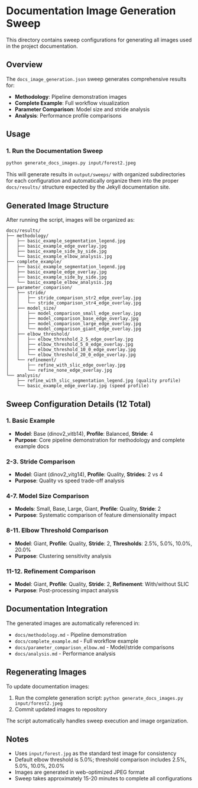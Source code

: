# Documentation Image Generation Sweep

This directory contains sweep configurations for generating all images used in the project documentation.

## Overview

The `docs_image_generation.json` sweep generates comprehensive results for:

- **Methodology**: Pipeline demonstration images
- **Complete Example**: Full workflow visualization  
- **Parameter Comparison**: Model size and stride analysis
- **Analysis**: Performance profile comparisons

## Usage

### 1. Run the Documentation Sweep

```bash
python generate_docs_images.py input/forest2.jpeg
```

This will generate results in `output/sweeps/` with organized subdirectories for each configuration and automatically organize them into the proper `docs/results/` structure expected by the Jekyll documentation site.

## Generated Image Structure

After running the script, images will be organized as:

```
docs/results/
├── methodology/
│   ├── basic_example_segmentation_legend.jpg
│   ├── basic_example_edge_overlay.jpg
│   ├── basic_example_side_by_side.jpg
│   └── basic_example_elbow_analysis.jpg
├── complete_example/
│   ├── basic_example_segmentation_legend.jpg
│   ├── basic_example_edge_overlay.jpg
│   ├── basic_example_side_by_side.jpg
│   └── basic_example_elbow_analysis.jpg
├── parameter_comparison/
│   ├── stride/
│   │   ├── stride_comparison_str2_edge_overlay.jpg
│   │   └── stride_comparison_str4_edge_overlay.jpg
│   ├── model_size/
│   │   ├── model_comparison_small_edge_overlay.jpg
│   │   ├── model_comparison_base_edge_overlay.jpg
│   │   ├── model_comparison_large_edge_overlay.jpg
│   │   └── model_comparison_giant_edge_overlay.jpg
│   ├── elbow_threshold/
│   │   ├── elbow_threshold_2_5_edge_overlay.jpg
│   │   ├── elbow_threshold_5_0_edge_overlay.jpg
│   │   ├── elbow_threshold_10_0_edge_overlay.jpg
│   │   └── elbow_threshold_20_0_edge_overlay.jpg
│   └── refinement/
│       ├── refine_with_slic_edge_overlay.jpg
│       └── refine_none_edge_overlay.jpg
└── analysis/
    ├── refine_with_slic_segmentation_legend.jpg (quality profile)
    └── basic_example_edge_overlay.jpg (speed profile)
```

## Sweep Configuration Details (12 Total)

### 1. Basic Example
- **Model**: Base (dinov2_vitb14), **Profile**: Balanced, **Stride**: 4
- **Purpose**: Core pipeline demonstration for methodology and complete example docs

### 2-3. Stride Comparison
- **Model**: Giant (dinov2_vitg14), **Profile**: Quality, **Strides**: 2 vs 4
- **Purpose**: Quality vs speed trade-off analysis

### 4-7. Model Size Comparison  
- **Models**: Small, Base, Large, Giant, **Profile**: Quality, **Stride**: 2
- **Purpose**: Systematic comparison of feature dimensionality impact

### 8-11. Elbow Threshold Comparison
- **Model**: Giant, **Profile**: Quality, **Stride**: 2, **Thresholds**: 2.5%, 5.0%, 10.0%, 20.0%
- **Purpose**: Clustering sensitivity analysis

### 11-12. Refinement Comparison
- **Model**: Giant, **Profile**: Quality, **Stride**: 2, **Refinement**: With/without SLIC
- **Purpose**: Post-processing impact analysis

## Documentation Integration

The generated images are automatically referenced in:

- `docs/methodology.md` - Pipeline demonstration
- `docs/complete_example.md` - Full workflow example
- `docs/parameter_comparison_elbow.md` - Model/stride comparisons  
- `docs/analysis.md` - Performance analysis

## Regenerating Images

To update documentation images:

1. Run the complete generation script: `python generate_docs_images.py input/forest2.jpeg`
2. Commit updated images to repository

The script automatically handles sweep execution and image organization.

## Notes

- Uses `input/forest.jpg` as the standard test image for consistency
- Default elbow threshold is 5.0%; threshold comparison includes 2.5%, 5.0%, 10.0%, 20.0%
- Images are generated in web-optimized JPEG format
- Sweep takes approximately 15-20 minutes to complete all configurations
